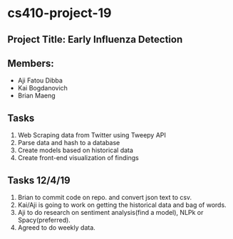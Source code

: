 # cs410-project-19
## Project Title: Early Influenza Detection
## Members:
* Aji Fatou Dibba
* Kai Bogdanovich
* Brian Maeng

## Tasks
1. Web Scraping data from Twitter using Tweepy API
2. Parse data and hash to a database
3. Create models based on historical data  
4. Create front-end visualization of findings


## Tasks 12/4/19
1. Brian to commit code on repo. and convert json text to csv.
2. Kai/Aji is going to work on getting the historical data and bag of words.
3. Aji to do research on sentiment analysis(find a model), NLPk or Spacy(preferred).
4. Agreed to do weekly data. 
 
